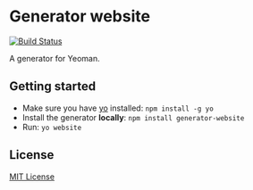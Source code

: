 # Generator website
[![Build Status](https://secure.travis-ci.org/roman01la/generator-website.png?branch=master)](https://travis-ci.org/roman01la/generator-website)

A generator for Yeoman.

## Getting started
- Make sure you have [yo](https://github.com/yeoman/yo) installed:
    `npm install -g yo`
- Install the generator **locally**: `npm install generator-website`
- Run: `yo website`

## License
[MIT License](http://en.wikipedia.org/wiki/MIT_License)
